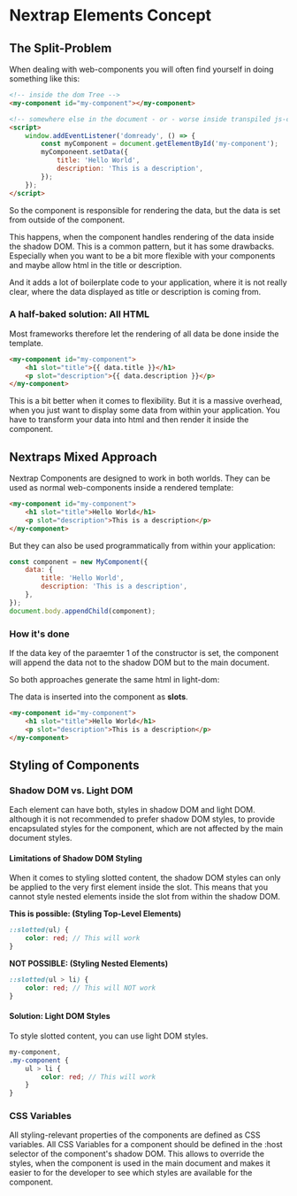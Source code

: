 # Nextrap Elements Concept

## The Split-Problem

When dealing with web-components you will often find yourself in doing something like this:

```html
<!-- inside the dom Tree -->
<my-component id="my-component"></my-component>

<!-- somewhere else in the document - or - worse inside transpiled js-code: -->
<script>
    window.addEventListener('domready', () => {
        const myComponent = document.getElementById('my-component');
        myComponeent.setData({
            title: 'Hello World',
            description: 'This is a description',
        });
    });
</script>
```

So the component is responsible for rendering the data, but the data is set from outside of the component.

This happens, when the component handles rendering of the data inside the shadow DOM. This is a common pattern,
but it has some drawbacks. Especially when you want to be a bit more flexible with your components and maybe
allow html in the title or description.

And it adds a lot of boilerplate code to your application, where it is not really clear, where the data
displayed as title or description is coming from.

### A half-baked solution: All HTML

Most frameworks therefore let the rendering of all data be done inside the template.

```html
<my-component id="my-component">
    <h1 slot="title">{{ data.title }}</h1>
    <p slot="description">{{ data.description }}</p>
</my-component>
```

This is a bit better when it comes to flexibility. But it is a massive overhead, when you just want to display
some data from within your application. You have to transform your data into html and then render it inside the
component.

## Nextraps Mixed Approach

Nextrap Components are designed to work in both worlds. They can be used as normal web-components inside
a rendered template:

```html
<my-component id="my-component">
    <h1 slot="title">Hello World</h1>
    <p slot="description">This is a description</p>
</my-component>
```

But they can also be used programmatically from within your application:

```javascript
const component = new MyComponent({
    data: {
        title: 'Hello World',
        description: 'This is a description',
    },
});
document.body.appendChild(component);
```

### How it's done

If the data key of the paraemter 1 of the constructor is set, the component will append the data not to
the shadow DOM but to the main document.

So both approaches generate the same html in light-dom:

The data is inserted into the component as **slots**.

```html
<my-component id="my-component">
    <h1 slot="title">Hello World</h1>
    <p slot="description">This is a description</p>
</my-component>
```

## Styling of Components

### Shadow DOM vs. Light DOM

Each element can have both, styles in shadow DOM and light DOM. although it is not recommended to prefer shadow DOM styles,
to provide encapsulated styles for the component, which are not affected by the main document styles.

#### Limitations of Shadow DOM Styling

When it comes to styling slotted content, the shadow DOM styles can only be applied to the very first element
inside the slot. This means that you cannot style nested elements inside the slot from within the shadow DOM.

**This is possible: (Styling Top-Level Elements)**

```scss
::slotted(ul) {
    color: red; // This will work
}
```

**NOT POSSIBLE: (Styling Nested Elements)**

```scss
::slotted(ul > li) {
    color: red; // This will NOT work
}
```

#### Solution: Light DOM Styles

To style slotted content, you can use light DOM styles.

```scss
my-component,
.my-component {
    ul > li {
        color: red; // This will work
    }
}
```

### CSS Variables

All styling-relevant properties of the components are defined as CSS variables. All CSS Variables for a component
should be defined in the :host selector of the component's shadow DOM. This allows to override the styles,
when the component is used in the main document and makes it easier to for the developer to see which styles
are available for the component.
